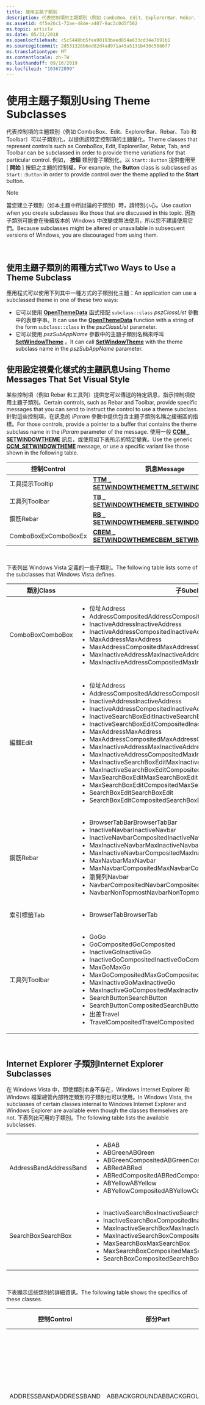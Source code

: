 ```yaml
---
title: 使用主題子類別
description: 代表控制項的主題類別（例如 ComboBox、Edit、ExplorerBar、Rebar、Tab 和 Toolbar）可以子類別化，以提供該特定控制項的主題變化。
ms.assetid: 4f5e26c1-72ae-48de-a407-9ac3c0d5f502
ms.topic: article
ms.date: 05/31/2018
ms.openlocfilehash: c5c5448bb5fea90193beed854e833cd34e7691b1
ms.sourcegitcommit: 2d531328b6ed82d4ad971a45a5131b430c5866f7
ms.translationtype: MT
ms.contentlocale: zh-TW
ms.lasthandoff: 09/16/2019
ms.locfileid: "103672899"
---
```

# <a name="using-theme-subclasses"></a><span data-ttu-id="41907-103">使用主題子類別</span><span class="sxs-lookup"><span data-stu-id="41907-103">Using Theme Subclasses</span></span>

<span data-ttu-id="41907-104">代表控制項的主題類別（例如 ComboBox、Edit、ExplorerBar、Rebar、Tab 和 Toolbar）可以子類別化，以提供該特定控制項的主題變化。</span><span class="sxs-lookup"><span data-stu-id="41907-104">Theme classes that represent controls such as ComboBox, Edit, ExplorerBar, Rebar, Tab, and Toolbar can be subclassed in order to provide theme variations for that particular control.</span></span> <span data-ttu-id="41907-105">例如， **按鈕** 類別會子類別化，以 `Start::Button` 提供套用至 [ **開始** ] 按鈕之主題的控制權。</span><span class="sxs-lookup"><span data-stu-id="41907-105">For example, the **Button** class is subclassed as `Start::Button` in order to provide control over the theme applied to the **Start** button.</span></span>

> [!Note]  
> <span data-ttu-id="41907-106">當您建立子類別（如本主題中所討論的子類別）時，請特別小心。</span><span class="sxs-lookup"><span data-stu-id="41907-106">Use caution when you create subclasses like those that are discussed in this topic.</span></span> <span data-ttu-id="41907-107">因為子類別可能會在後續版本的 Windows 中改變或無法使用，所以您不建議使用它們。</span><span class="sxs-lookup"><span data-stu-id="41907-107">Because subclasses might be altered or unavailable in subsequent versions of Windows, you are discouraged from using them.</span></span>

 

## <a name="two-ways-to-use-a-theme-subclass"></a><span data-ttu-id="41907-108">使用主題子類別的兩種方式</span><span class="sxs-lookup"><span data-stu-id="41907-108">Two Ways to Use a Theme Subclass</span></span>

<span data-ttu-id="41907-109">應用程式可以使用下列其中一種方式的子類別化主題：</span><span class="sxs-lookup"><span data-stu-id="41907-109">An application can use a subclassed theme in one of these two ways:</span></span>

-   <span data-ttu-id="41907-110">它可以使用 [**OpenThemeData**](/windows/desktop/api/Uxtheme/nf-uxtheme-openthemedata) 函式搭配 `subclass::class` *pszClassList* 參數中的表單字串。</span><span class="sxs-lookup"><span data-stu-id="41907-110">It can use the [**OpenThemeData**](/windows/desktop/api/Uxtheme/nf-uxtheme-openthemedata) function with a string of the form `subclass::class` in the *pszClassList* parameter.</span></span>
-   <span data-ttu-id="41907-111">它可以使用 *pszSubAppName* 參數中的主題子類別名稱來呼叫 [**SetWindowTheme**](/windows/desktop/api/Uxtheme/nf-uxtheme-setwindowtheme) 。</span><span class="sxs-lookup"><span data-stu-id="41907-111">It can call [**SetWindowTheme**](/windows/desktop/api/Uxtheme/nf-uxtheme-setwindowtheme) with the theme subclass name in the *pszSubAppName* parameter.</span></span>

## <a name="using-theme-messages-that-set-visual-style"></a><span data-ttu-id="41907-112">使用設定視覺化樣式的主題訊息</span><span class="sxs-lookup"><span data-stu-id="41907-112">Using Theme Messages That Set Visual Style</span></span>

<span data-ttu-id="41907-113">某些控制項（例如 Rebar 和工具列）提供您可以傳送的特定訊息，指示控制項使用主題子類別。</span><span class="sxs-lookup"><span data-stu-id="41907-113">Certain controls, such as Rebar and Toolbar, provide specific messages that you can send to instruct the control to use a theme subclass.</span></span> <span data-ttu-id="41907-114">針對這些控制項，在訊息的 *lParam* 參數中提供包含主題子類別名稱之緩衝區的指標。</span><span class="sxs-lookup"><span data-stu-id="41907-114">For those controls, provide a pointer to a buffer that contains the theme subclass name in the *lParam* parameter of the message.</span></span> <span data-ttu-id="41907-115">使用一般 [**CCM \_ SETWINDOWTHEME**](ccm-setwindowtheme.md) 訊息，或使用如下表所示的特定變異。</span><span class="sxs-lookup"><span data-stu-id="41907-115">Use the generic [**CCM\_SETWINDOWTHEME**](ccm-setwindowtheme.md) message, or use a specific variant like those shown in the following table.</span></span>



| <span data-ttu-id="41907-116">控制</span><span class="sxs-lookup"><span data-stu-id="41907-116">Control</span></span>    | <span data-ttu-id="41907-117">訊息</span><span class="sxs-lookup"><span data-stu-id="41907-117">Message</span></span>                                             |
|------------|-----------------------------------------------------|
| <span data-ttu-id="41907-118">工具提示</span><span class="sxs-lookup"><span data-stu-id="41907-118">Tooltip</span></span>    | [<span data-ttu-id="41907-119">**TTM \_ SETWINDOWTHEME**</span><span class="sxs-lookup"><span data-stu-id="41907-119">**TTM\_SETWINDOWTHEME**</span></span>](ttm-setwindowtheme.md)   |
| <span data-ttu-id="41907-120">工具列</span><span class="sxs-lookup"><span data-stu-id="41907-120">Toolbar</span></span>    | [<span data-ttu-id="41907-121">**TB \_ SETWINDOWTHEME**</span><span class="sxs-lookup"><span data-stu-id="41907-121">**TB\_SETWINDOWTHEME**</span></span>](tb-setwindowtheme.md)     |
| <span data-ttu-id="41907-122">鋼筋</span><span class="sxs-lookup"><span data-stu-id="41907-122">Rebar</span></span>      | [<span data-ttu-id="41907-123">**RB \_ SETWINDOWTHEME**</span><span class="sxs-lookup"><span data-stu-id="41907-123">**RB\_SETWINDOWTHEME**</span></span>](rb-setwindowtheme.md)     |
| <span data-ttu-id="41907-124">ComboBoxEx</span><span class="sxs-lookup"><span data-stu-id="41907-124">ComboBoxEx</span></span> | [<span data-ttu-id="41907-125">**CBEM \_ SETWINDOWTHEME**</span><span class="sxs-lookup"><span data-stu-id="41907-125">**CBEM\_SETWINDOWTHEME**</span></span>](cbem-setwindowtheme.md) |



 

<span data-ttu-id="41907-126">下表列出 Windows Vista 定義的一些子類別。</span><span class="sxs-lookup"><span data-stu-id="41907-126">The following table lists some of the subclasses that Windows Vista defines.</span></span>



<table>
<colgroup>
<col style="width: 50%" />
<col style="width: 50%" />
</colgroup>
<thead>
<tr class="header">
<th><span data-ttu-id="41907-127">類別</span><span class="sxs-lookup"><span data-stu-id="41907-127">Class</span></span></th>
<th><span data-ttu-id="41907-128">子</span><span class="sxs-lookup"><span data-stu-id="41907-128">Subclasses</span></span></th>
</tr>
</thead>
<tbody>
<tr class="odd">
<td><span data-ttu-id="41907-129">ComboBox</span><span class="sxs-lookup"><span data-stu-id="41907-129">ComboBox</span></span></td>
<td><ul>
<li><span data-ttu-id="41907-130">位址</span><span class="sxs-lookup"><span data-stu-id="41907-130">Address</span></span></li>
<li><span data-ttu-id="41907-131">AddressComposited</span><span class="sxs-lookup"><span data-stu-id="41907-131">AddressComposited</span></span></li>
<li><span data-ttu-id="41907-132">InactiveAddress</span><span class="sxs-lookup"><span data-stu-id="41907-132">InactiveAddress</span></span></li>
<li><span data-ttu-id="41907-133">InactiveAddressComposited</span><span class="sxs-lookup"><span data-stu-id="41907-133">InactiveAddressComposited</span></span></li>
<li><span data-ttu-id="41907-134">MaxAddress</span><span class="sxs-lookup"><span data-stu-id="41907-134">MaxAddress</span></span></li>
<li><span data-ttu-id="41907-135">MaxAddressComposited</span><span class="sxs-lookup"><span data-stu-id="41907-135">MaxAddressComposited</span></span></li>
<li><span data-ttu-id="41907-136">MaxInactiveAddress</span><span class="sxs-lookup"><span data-stu-id="41907-136">MaxInactiveAddress</span></span></li>
<li><span data-ttu-id="41907-137">MaxInactiveAddressComposited</span><span class="sxs-lookup"><span data-stu-id="41907-137">MaxInactiveAddressComposited</span></span></li>
</ul></td>
</tr>
<tr class="even">
<td><span data-ttu-id="41907-138">編輯</span><span class="sxs-lookup"><span data-stu-id="41907-138">Edit</span></span></td>
<td><ul>
<li><span data-ttu-id="41907-139">位址</span><span class="sxs-lookup"><span data-stu-id="41907-139">Address</span></span></li>
<li><span data-ttu-id="41907-140">AddressComposited</span><span class="sxs-lookup"><span data-stu-id="41907-140">AddressComposited</span></span></li>
<li><span data-ttu-id="41907-141">InactiveAddress</span><span class="sxs-lookup"><span data-stu-id="41907-141">InactiveAddress</span></span></li>
<li><span data-ttu-id="41907-142">InactiveAddressComposited</span><span class="sxs-lookup"><span data-stu-id="41907-142">InactiveAddressComposited</span></span></li>
<li><span data-ttu-id="41907-143">InactiveSearchBoxEdit</span><span class="sxs-lookup"><span data-stu-id="41907-143">InactiveSearchBoxEdit</span></span></li>
<li><span data-ttu-id="41907-144">InactiveSearchBoxEditComposited</span><span class="sxs-lookup"><span data-stu-id="41907-144">InactiveSearchBoxEditComposited</span></span></li>
<li><span data-ttu-id="41907-145">MaxAddress</span><span class="sxs-lookup"><span data-stu-id="41907-145">MaxAddress</span></span></li>
<li><span data-ttu-id="41907-146">MaxAddressComposited</span><span class="sxs-lookup"><span data-stu-id="41907-146">MaxAddressComposited</span></span></li>
<li><span data-ttu-id="41907-147">MaxInactiveAddress</span><span class="sxs-lookup"><span data-stu-id="41907-147">MaxInactiveAddress</span></span></li>
<li><span data-ttu-id="41907-148">MaxInactiveAddressComposited</span><span class="sxs-lookup"><span data-stu-id="41907-148">MaxInactiveAddressComposited</span></span></li>
<li><span data-ttu-id="41907-149">MaxInactiveSearchBoxEdit</span><span class="sxs-lookup"><span data-stu-id="41907-149">MaxInactiveSearchBoxEdit</span></span></li>
<li><span data-ttu-id="41907-150">MaxInactiveSearchBoxEditComposited</span><span class="sxs-lookup"><span data-stu-id="41907-150">MaxInactiveSearchBoxEditComposited</span></span></li>
<li><span data-ttu-id="41907-151">MaxSearchBoxEdit</span><span class="sxs-lookup"><span data-stu-id="41907-151">MaxSearchBoxEdit</span></span></li>
<li><span data-ttu-id="41907-152">MaxSearchBoxEditComposited</span><span class="sxs-lookup"><span data-stu-id="41907-152">MaxSearchBoxEditComposited</span></span></li>
<li><span data-ttu-id="41907-153">SearchBoxEdit</span><span class="sxs-lookup"><span data-stu-id="41907-153">SearchBoxEdit</span></span></li>
<li><span data-ttu-id="41907-154">SearchBoxEditComposited</span><span class="sxs-lookup"><span data-stu-id="41907-154">SearchBoxEditComposited</span></span></li>
</ul></td>
</tr>
<tr class="odd">
<td><span data-ttu-id="41907-155">鋼筋</span><span class="sxs-lookup"><span data-stu-id="41907-155">Rebar</span></span></td>
<td><ul>
<li><span data-ttu-id="41907-156">BrowserTabBar</span><span class="sxs-lookup"><span data-stu-id="41907-156">BrowserTabBar</span></span></li>
<li><span data-ttu-id="41907-157">InactiveNavbar</span><span class="sxs-lookup"><span data-stu-id="41907-157">InactiveNavbar</span></span></li>
<li><span data-ttu-id="41907-158">InactiveNavbarComposited</span><span class="sxs-lookup"><span data-stu-id="41907-158">InactiveNavbarComposited</span></span></li>
<li><span data-ttu-id="41907-159">MaxInactiveNavbar</span><span class="sxs-lookup"><span data-stu-id="41907-159">MaxInactiveNavbar</span></span></li>
<li><span data-ttu-id="41907-160">MaxInactiveNavbarComposited</span><span class="sxs-lookup"><span data-stu-id="41907-160">MaxInactiveNavbarComposited</span></span></li>
<li><span data-ttu-id="41907-161">MaxNavbar</span><span class="sxs-lookup"><span data-stu-id="41907-161">MaxNavbar</span></span></li>
<li><span data-ttu-id="41907-162">MaxNavbarComposited</span><span class="sxs-lookup"><span data-stu-id="41907-162">MaxNavbarComposited</span></span></li>
<li><span data-ttu-id="41907-163">瀏覽列</span><span class="sxs-lookup"><span data-stu-id="41907-163">Navbar</span></span></li>
<li><span data-ttu-id="41907-164">NavbarComposited</span><span class="sxs-lookup"><span data-stu-id="41907-164">NavbarComposited</span></span></li>
<li><span data-ttu-id="41907-165">NavbarNonTopmost</span><span class="sxs-lookup"><span data-stu-id="41907-165">NavbarNonTopmost</span></span></li>
</ul></td>
</tr>
<tr class="even">
<td><span data-ttu-id="41907-166">索引標籤</span><span class="sxs-lookup"><span data-stu-id="41907-166">Tab</span></span></td>
<td><ul>
<li><span data-ttu-id="41907-167">BrowserTab</span><span class="sxs-lookup"><span data-stu-id="41907-167">BrowserTab</span></span></li>
</ul></td>
</tr>
<tr class="odd">
<td><span data-ttu-id="41907-168">工具列</span><span class="sxs-lookup"><span data-stu-id="41907-168">Toolbar</span></span></td>
<td><ul>
<li><span data-ttu-id="41907-169">Go</span><span class="sxs-lookup"><span data-stu-id="41907-169">Go</span></span></li>
<li><span data-ttu-id="41907-170">GoComposited</span><span class="sxs-lookup"><span data-stu-id="41907-170">GoComposited</span></span></li>
<li><span data-ttu-id="41907-171">InactiveGo</span><span class="sxs-lookup"><span data-stu-id="41907-171">InactiveGo</span></span></li>
<li><span data-ttu-id="41907-172">InactiveGoComposited</span><span class="sxs-lookup"><span data-stu-id="41907-172">InactiveGoComposited</span></span></li>
<li><span data-ttu-id="41907-173">MaxGo</span><span class="sxs-lookup"><span data-stu-id="41907-173">MaxGo</span></span></li>
<li><span data-ttu-id="41907-174">MaxGoComposited</span><span class="sxs-lookup"><span data-stu-id="41907-174">MaxGoComposited</span></span></li>
<li><span data-ttu-id="41907-175">MaxInactiveGo</span><span class="sxs-lookup"><span data-stu-id="41907-175">MaxInactiveGo</span></span></li>
<li><span data-ttu-id="41907-176">MaxInactiveGoComposited</span><span class="sxs-lookup"><span data-stu-id="41907-176">MaxInactiveGoComposited</span></span></li>
<li><span data-ttu-id="41907-177">SearchButton</span><span class="sxs-lookup"><span data-stu-id="41907-177">SearchButton</span></span></li>
<li><span data-ttu-id="41907-178">SearchButtonComposited</span><span class="sxs-lookup"><span data-stu-id="41907-178">SearchButtonComposited</span></span></li>
<li><span data-ttu-id="41907-179">出差</span><span class="sxs-lookup"><span data-stu-id="41907-179">Travel</span></span></li>
<li><span data-ttu-id="41907-180">TravelComposited</span><span class="sxs-lookup"><span data-stu-id="41907-180">TravelComposited</span></span></li>
</ul></td>
</tr>
</tbody>
</table>



 

## <a name="internet-explorer-subclasses"></a><span data-ttu-id="41907-181">Internet Explorer 子類別</span><span class="sxs-lookup"><span data-stu-id="41907-181">Internet Explorer Subclasses</span></span>

<span data-ttu-id="41907-182">在 Windows Vista 中，即使類別本身不存在，Windows Internet Explorer 和 Windows 檔案總管內部特定類別的子類別也可以使用。</span><span class="sxs-lookup"><span data-stu-id="41907-182">In Windows Vista, the subclasses of certain classes internal to Windows Internet Explorer and Windows Explorer are available even though the classes themselves are not.</span></span> <span data-ttu-id="41907-183">下表列出可用的子類別。</span><span class="sxs-lookup"><span data-stu-id="41907-183">The following table lists the available subclasses.</span></span>



<table>
<colgroup>
<col style="width: 50%" />
<col style="width: 50%" />
</colgroup>
<tbody>
<tr class="odd">
<td><span data-ttu-id="41907-184">AddressBand</span><span class="sxs-lookup"><span data-stu-id="41907-184">AddressBand</span></span></td>
<td><ul>
<li><span data-ttu-id="41907-185">AB</span><span class="sxs-lookup"><span data-stu-id="41907-185">AB</span></span></li>
<li><span data-ttu-id="41907-186">ABGreen</span><span class="sxs-lookup"><span data-stu-id="41907-186">ABGreen</span></span></li>
<li><span data-ttu-id="41907-187">ABGreenComposited</span><span class="sxs-lookup"><span data-stu-id="41907-187">ABGreenComposited</span></span></li>
<li><span data-ttu-id="41907-188">ABRed</span><span class="sxs-lookup"><span data-stu-id="41907-188">ABRed</span></span></li>
<li><span data-ttu-id="41907-189">ABRedComposited</span><span class="sxs-lookup"><span data-stu-id="41907-189">ABRedComposited</span></span></li>
<li><span data-ttu-id="41907-190">ABYellow</span><span class="sxs-lookup"><span data-stu-id="41907-190">ABYellow</span></span></li>
<li><span data-ttu-id="41907-191">ABYellowComposited</span><span class="sxs-lookup"><span data-stu-id="41907-191">ABYellowComposited</span></span></li>
</ul></td>
</tr>
<tr class="even">
<td><span data-ttu-id="41907-192">SearchBox</span><span class="sxs-lookup"><span data-stu-id="41907-192">SearchBox</span></span></td>
<td><ul>
<li><span data-ttu-id="41907-193">InactiveSearchBox</span><span class="sxs-lookup"><span data-stu-id="41907-193">InactiveSearchBox</span></span></li>
<li><span data-ttu-id="41907-194">InactiveSearchBoxComposited</span><span class="sxs-lookup"><span data-stu-id="41907-194">InactiveSearchBoxComposited</span></span></li>
<li><span data-ttu-id="41907-195">MaxInactiveSearchBox</span><span class="sxs-lookup"><span data-stu-id="41907-195">MaxInactiveSearchBox</span></span></li>
<li><span data-ttu-id="41907-196">MaxInactiveSearchBoxComposited</span><span class="sxs-lookup"><span data-stu-id="41907-196">MaxInactiveSearchBoxComposited</span></span></li>
<li><span data-ttu-id="41907-197">MaxSearchBox</span><span class="sxs-lookup"><span data-stu-id="41907-197">MaxSearchBox</span></span></li>
<li><span data-ttu-id="41907-198">MaxSearchBoxComposited</span><span class="sxs-lookup"><span data-stu-id="41907-198">MaxSearchBoxComposited</span></span></li>
<li><span data-ttu-id="41907-199">SearchBoxComposited</span><span class="sxs-lookup"><span data-stu-id="41907-199">SearchBoxComposited</span></span></li>
</ul></td>
</tr>
</tbody>
</table>



 

<span data-ttu-id="41907-200">下表顯示這些類別的詳細資訊。</span><span class="sxs-lookup"><span data-stu-id="41907-200">The following table shows the specifics of these classes.</span></span>



| <span data-ttu-id="41907-201">控制</span><span class="sxs-lookup"><span data-stu-id="41907-201">Control</span></span>     | <span data-ttu-id="41907-202">部分</span><span class="sxs-lookup"><span data-stu-id="41907-202">Part</span></span>         | <span data-ttu-id="41907-203">狀態</span><span class="sxs-lookup"><span data-stu-id="41907-203">States</span></span>                                                 |
|-------------|--------------|--------------------------------------------------------|
| <span data-ttu-id="41907-204">ADDRESSBAND</span><span class="sxs-lookup"><span data-stu-id="41907-204">ADDRESSBAND</span></span> | <span data-ttu-id="41907-205">ABBACKGROUND</span><span class="sxs-lookup"><span data-stu-id="41907-205">ABBACKGROUND</span></span> | <span data-ttu-id="41907-206">一般 (0x1) 、經常性 (0x2) 、已停用 (0x3) 、焦點 (0x4) </span><span class="sxs-lookup"><span data-stu-id="41907-206">NORMAL (0x1), HOT (0x2), DISABLED (0x3), FOCUSED (0x4)</span></span> |
| <span data-ttu-id="41907-207">搜尋方塊</span><span class="sxs-lookup"><span data-stu-id="41907-207">SEARCHBOX</span></span>   | <span data-ttu-id="41907-208">SBBACKGROUND</span><span class="sxs-lookup"><span data-stu-id="41907-208">SBBACKGROUND</span></span> | <span data-ttu-id="41907-209">一般 (0x1) 、經常性 (0x2) 、已停用 (0x3) 、焦點 (0x4) </span><span class="sxs-lookup"><span data-stu-id="41907-209">NORMAL (0x1), HOT (0x2), DISABLED (0x3), FOCUSED (0x4)</span></span> |



 

 

 




